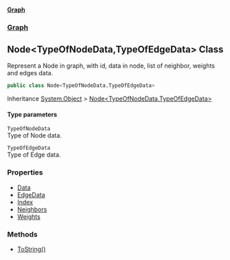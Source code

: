 #### [Graph](./index.md 'index')
### [Graph](./Graph.md 'Graph')
## Node&lt;TypeOfNodeData,TypeOfEdgeData&gt; Class
Represent a Node in graph, with id, data in node, list of neighbor, weights and edges data.  
```csharp
public class Node<TypeOfNodeData,TypeOfEdgeData>
```
Inheritance [System.Object](https://docs.microsoft.com/en-us/dotnet/api/System.Object 'System.Object') &gt; [Node&lt;TypeOfNodeData,TypeOfEdgeData&gt;](./Graph-Node-TypeOfNodeData_TypeOfEdgeData-.md 'Graph.Node&lt;TypeOfNodeData,TypeOfEdgeData&gt;')  
#### Type parameters
<a name='Graph-Node-TypeOfNodeData_TypeOfEdgeData--TypeOfNodeData'></a>
`TypeOfNodeData`  
Type of Node data.  
  
<a name='Graph-Node-TypeOfNodeData_TypeOfEdgeData--TypeOfEdgeData'></a>
`TypeOfEdgeData`  
Type of Edge data.  
  
### Properties
- [Data](./Graph-Node-TypeOfNodeData_TypeOfEdgeData--Data.md 'Graph.Node&lt;TypeOfNodeData,TypeOfEdgeData&gt;.Data')
- [EdgeData](./Graph-Node-TypeOfNodeData_TypeOfEdgeData--EdgeData.md 'Graph.Node&lt;TypeOfNodeData,TypeOfEdgeData&gt;.EdgeData')
- [Index](./Graph-Node-TypeOfNodeData_TypeOfEdgeData--Index.md 'Graph.Node&lt;TypeOfNodeData,TypeOfEdgeData&gt;.Index')
- [Neighbors](./Graph-Node-TypeOfNodeData_TypeOfEdgeData--Neighbors.md 'Graph.Node&lt;TypeOfNodeData,TypeOfEdgeData&gt;.Neighbors')
- [Weights](./Graph-Node-TypeOfNodeData_TypeOfEdgeData--Weights.md 'Graph.Node&lt;TypeOfNodeData,TypeOfEdgeData&gt;.Weights')
### Methods
- [ToString()](./Graph-Node-TypeOfNodeData_TypeOfEdgeData--ToString().md 'Graph.Node&lt;TypeOfNodeData,TypeOfEdgeData&gt;.ToString()')
